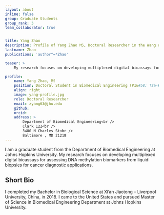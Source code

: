 ```yaml
---
layout: about
inline: false
group: Graduate Students
group_rank: 3
team_collaborator: true


title: Yang Zhao
description: Profile of Yang Zhao MS, Doctoral Researcher in the Wang and Epidiagnsotics Group.
lastname: Zhao
publications: 'author^=*Zhao'

teaser: >
    My research focuses on developing multiplexed digital bioassays for assessing DNA methylation biomarkers from liquid biopsies for cancer diagnostic applications.

profile:
    name: Yang Zhao, MS
    position: Doctoral Student in Biomedical Engineering (PI&#58; Tza-Huei Wang)    
    align: right
    image: yang-profile.jpg
    role: Doctoral Researcher
    email: zyang63@jhu.edu
    github: 
    orcid: 
    address: >
        Department of Biomedical Engineering<br />
        Clark 122<br />
        3400 N Charles St<br />
        Baltimore , MD 21218
---
```


I am a graduate student from the Department of Biomedical Engineering at Johns Hopkins University. My research focuses on developing multiplexed digital bioassays for assessing DNA methylation biomarkers from liquid biopsies for cancer diagnostic applications.

## Short Bio

I completed my Bachelor in Biological Science at Xi’an Jiaotong – Liverpool University, China, in 2018. I came to the United States and pursued Master of Science in Biomedical Engineering Department at Johns Hopkins University.
